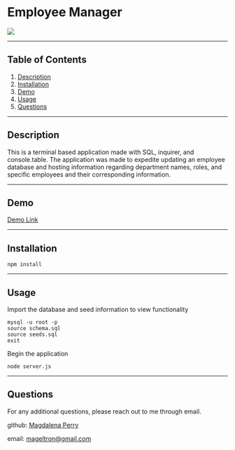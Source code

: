 # Employee Manager

![](https://img.shields.io/badge/License-MIT-white.svg)

---
## Table of Contents
1. [Description](#description)
2. [Installation](#installation)
3. [Demo](#demo)
4. [Usage](#usage)
5. [Questions](#questions)

---
## Description
This is a terminal based application made with SQL, inquirer, and console.table. The application was made to expedite updating an employee database and hosting information regarding department names, roles, and specific employees and their corresponding information.

---
## Demo

[Demo Link](https://www.github.com/magdalenaperry)

---
## Installation
    npm install
---
## Usage

Import the database and seed information to view functionality

    mysql -u root -p 
    source schema.sql 
    source seeds.sql 
    exit 

Begin the application

    node server.js

---
## Questions
For any additional questions, please reach out to me through email.

github: 
[Magdalena Perry](https://www.github.com/magdalenaperry)

email: mageltron@gmail.com
